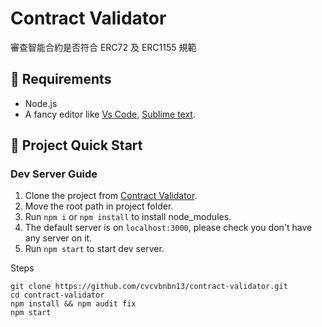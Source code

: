 # Contract Validator

審查智能合約是否符合 ERC72 及 ERC1155 規範

## 🔧 Requirements

- Node.js
- A fancy editor like [Vs Code](https://code.visualstudio.com/), [Sublime text](https://www.sublimetext.com/).

## 🚀 Project Quick Start

### Dev Server Guide

1. Clone the project from [Contract Validator](https://github.com/cvcvbnbn13/contract-validator).
2. Move the root path in project folder.
3. Run `npm i` or `npm install` to install node_modules.
4. The default server is on `localhost:3000`, please check you don't have any server on it.
5. Run `npm start` to start dev server.

Steps

```git bash
git clone https://github.com/cvcvbnbn13/contract-validator.git
cd contract-validator
npm install && npm audit fix
npm start
```
